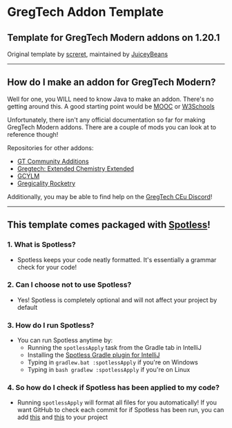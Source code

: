 # GregTech Addon Template
## Template for GregTech Modern addons on 1.20.1

 Original template by [screret](https://github.com/screret), maintained by [JuiceyBeans](https://github.com/JuiceyBeans)

<hr>

## How do I make an addon for GregTech Modern?
Well for one, you WILL need to know Java to make an addon. There's no getting around this. A good starting point would be [MOOC](https://java-programming.mooc.fi/) or [W3Schools](https://www.w3schools.com/java/
)

Unfortunately, there isn't any official documentation so far for making GregTech Modern addons. There are a couple of mods you can look at to reference though!

Repositories for other addons:

- [GT Community Additions](https://github.com/mordgren/GTCA)
- [Gregtech: Extended Chemistry Extended](https://github.com/jmoiron/Gregtech-Extended-Chemistry)
- [GCYLM](https://github.com/eve336/gcylm)
- [Gregicality Rocketry](https://github.com/Argent-Matter/gcyr/)

Additionally, you may be able to find help on the [GregTech CEu Discord](https://discord.gg/bWSWuYvURP)!

<hr>

## This template comes packaged with [Spotless](https://github.com/diffplug/spotless)!

### 1. What is Spotless?
- Spotless keeps your code neatly formatted. It's essentially a grammar check for your code!
### 2. Can I choose not to use Spotless?
- Yes! Spotless is completely optional and will not affect your project by default
### 3. How do I run Spotless?
- You can run Spotless anytime by:
  - Running the `spotlessApply` task from the Gradle tab in IntelliJ
  - Installing the [Spotless Gradle plugin for IntelliJ](https://plugins.jetbrains.com/plugin/18321-spotless-gradle)
  - Typing in `gradlew.bat :spotlessApply` if you're on Windows
  - Typing in `bash gradlew :spotlessApply` if you're on Linux
### 4. So how do I check if Spotless has been applied to my code?
- Running `spotlessApply` will format all files for you automatically! If you want GitHub to check each commit for if Spotless has been run, you can add [this](https://github.com/Frontiers-PackForge/CosmicCore/blob/main-1.20.1-forge/.github/workflows/spotless.yml) and [this](https://github.com/Frontiers-PackForge/CosmicCore/blob/main-1.20.1-forge/.github/actions/build_setup/action.yml) to your project
